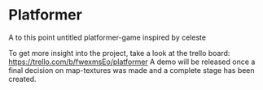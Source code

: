 # Platformer
 A to this point untitled platformer-game inspired by celeste

To get more insight into the project, take a look at the trello board: https://trello.com/b/fwexmsEo/platformer
A demo will be released once a final decision on map-textures was made and a complete stage has been created.   
